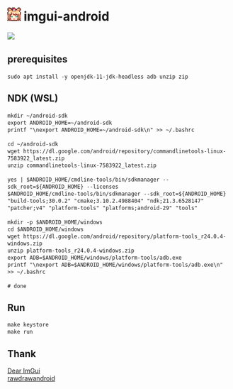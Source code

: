 # <img src='Sources/res/mipmap/icon.png' width='30'> imgui-android

<img src='https://user-images.githubusercontent.com/38132413/150869964-faddb8d9-74e3-4856-ae92-37f8c405c879.jpg' width='600'>

## prerequisites

    sudo apt install -y openjdk-11-jdk-headless adb unzip zip

## NDK (WSL)

    mkdir ~/android-sdk
    export ANDROID_HOME=~/android-sdk
    printf "\nexport ANDROID_HOME=~/android-sdk\n" >> ~/.bashrc

    cd ~/android-sdk
    wget https://dl.google.com/android/repository/commandlinetools-linux-7583922_latest.zip
    unzip commandlinetools-linux-7583922_latest.zip

    yes | $ANDROID_HOME/cmdline-tools/bin/sdkmanager --sdk_root=${ANDROID_HOME} --licenses
    $ANDROID_HOME/cmdline-tools/bin/sdkmanager --sdk_root=${ANDROID_HOME} "build-tools;30.0.2" "cmake;3.10.2.4988404" "ndk;21.3.6528147" "patcher;v4" "platform-tools" "platforms;android-29" "tools"

    mkdir -p $ANDROID_HOME/windows
    cd $ANDROID_HOME/windows
    wget https://dl.google.com/android/repository/platform-tools_r24.0.4-windows.zip
    unzip platform-tools_r24.0.4-windows.zip
    export ADB=$ANDROID_HOME/windows/platform-tools/adb.exe
    printf "\nexport ADB=$ANDROID_HOME/windows/platform-tools/adb.exe\n" >> ~/.bashrc

    # done

## Run

    make keystore
    make run

## Thank

[Dear ImGui](https://github.com/ocornut/imgui)  
[rawdrawandroid](https://github.com/cnlohr/rawdrawandroid)  
